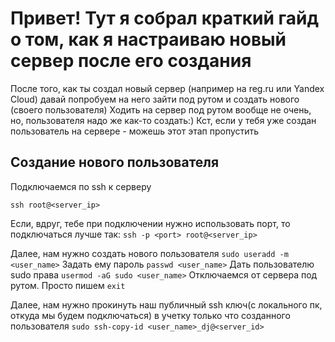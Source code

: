 # Привет! Тут я собрал краткий гайд о том, как я настраиваю новый сервер после его создания

После того, как ты создал новый сервер (например на reg.ru или Yandex Cloud) давай попробуем на него зайти под рутом и создать нового (своего пользователя)
Ходить на сервер под рутом вообще не очень, но, пользователя надо же как-то создать:)
Кст, если у тебя уже создан пользователь на сервере - можешь этот этап пропустить

## Создание нового пользователя
Подключаемся по ssh к серверу

```ssh root@<server_ip>```

Если, вдруг, тебе при подключении нужно использовать порт, то подключаться лучше так:
```ssh -p <port> root@<server_ip>```

Далее, нам нужно создать нового пользователя ```sudo useradd -m <user_name>```
Задать ему пароль ```passwd <user_name>```
Дать пользователю sudo права ```usermod -aG sudo <user_name>```
Отключаемся от сервера под рутом. Просто пишем ```exit```

Далее, нам нужно прокинуть наш публичный ssh ключ(с локального пк, откуда мы будем подключаться) в учетку только что созданного пользователя
```sudo ssh-copy-id <user_name>_dj@<server_id>```


